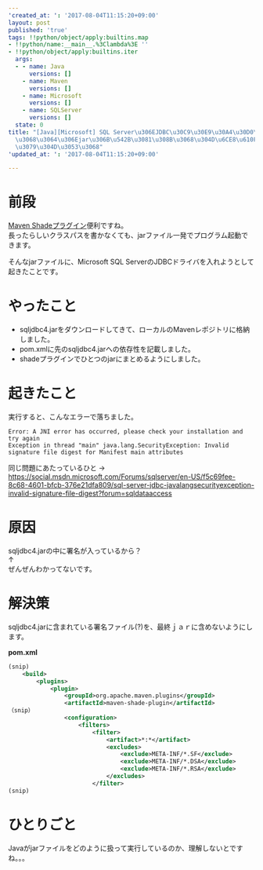 ```yaml
---
'created_at: ': '2017-08-04T11:15:20+09:00'
layout: post
published: 'true'
tags: !!python/object/apply:builtins.map
- !!python/name:__main__.%3Clambda%3E ''
- !!python/object/apply:builtins.iter
  args:
  - - name: Java
      versions: []
    - name: Maven
      versions: []
    - name: Microsoft
      versions: []
    - name: SQLServer
      versions: []
  state: 0
title: "[Java][Microsoft] SQL Server\u306EJDBC\u30C9\u30E9\u30A4\u30D0\u3092\u3072\
  \u3068\u3064\u306Ejar\u306B\u542B\u3081\u308B\u3068\u304D\u6CE8\u610F\u3059\u308B\
  \u3079\u304D\u3053\u3068"
'updated_at: ': '2017-08-04T11:15:20+09:00'

---
```

# 前段  
  
[Maven Shadeプラグイン](https://maven.apache.org/components/plugins/maven-shade-plugin/index.html)便利ですね。  
長ったらしいクラスパスを書かなくても、jarファイル一発でプログラム起動できます。  
  
そんなjarファイルに、Microsoft SQL ServerのJDBCドライバを入れようとして起きたことです。  
  
  
# やったこと  
  
* sqljdbc4.jarをダウンロードしてきて、ローカルのMavenレポジトリに格納しました。  
* pom.xmlに先のsqljdbc4.jarへの依存性を記載しました。  
* shadeプラグインでひとつのjarにまとめるようにしました。  
  
  
# 起きたこと  
  
実行すると、こんなエラーで落ちました。  
  
```
Error: A JNI error has occurred, please check your installation and try again
Exception in thread "main" java.lang.SecurityException: Invalid signature file digest for Manifest main attributes 
```  
  
同じ問題にあたっているひと → https://social.msdn.microsoft.com/Forums/sqlserver/en-US/f5c69fee-8c68-4601-bfcb-376e21dfa809/sql-server-jdbc-javalangsecurityexception-invalid-signature-file-digest?forum=sqldataaccess  
  
# 原因  
  
sqljdbc4.jarの中に署名が入っているから？  
↑  
ぜんぜんわかってないです。  
  
# 解決策  
  
sqljdbc4.jarに含まれている署名ファイル(?)を、最終ｊａｒに含めないようにします。  
  
**pom.xml**  
```xml:pom.xml
(snip)
    <build>
        <plugins>
            <plugin>
                <groupId>org.apache.maven.plugins</groupId>
                <artifactId>maven-shade-plugin</artifactId>
（snip）
                <configuration>
                    <filters>
                        <filter>
                            <artifact>*:*</artifact>
                            <excludes>
                                <exclude>META-INF/*.SF</exclude>
                                <exclude>META-INF/*.DSA</exclude>
                                <exclude>META-INF/*.RSA</exclude>
                            </excludes>
                        </filter>
(snip)
```  
  
# ひとりごと  
  
Javaがjarファイルをどのように扱って実行しているのか、理解しないとですね。。。  
  
